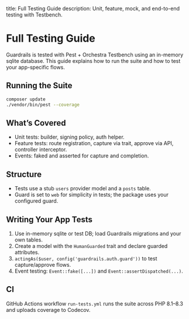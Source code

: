 title: Full Testing Guide
description: Unit, feature, mock, and end-to-end testing with Testbench.

# Full Testing Guide

Guardrails is tested with Pest + Orchestra Testbench using an in-memory sqlite database. This guide explains how to run the suite and how to test your app-specific flows.

## Running the Suite

```bash
composer update
./vendor/bin/pest --coverage
```

## What’s Covered

- Unit tests: builder, signing policy, auth helper.
- Feature tests: route registration, capture via trait, approve via API, controller interceptor.
- Events: faked and asserted for capture and completion.

## Structure

- Tests use a stub `users` provider model and a `posts` table.
- Guard is set to `web` for simplicity in tests; the package uses your configured guard.

## Writing Your App Tests

1) Use in-memory sqlite or test DB; load Guardrails migrations and your own tables.
2) Create a model with the `HumanGuarded` trait and declare guarded attributes.
3) `actingAs($user, config('guardrails.auth.guard'))` to test capture/approve flows.
4) Event testing: `Event::fake([...])` and `Event::assertDispatched(...)`.

## CI

GitHub Actions workflow `run-tests.yml` runs the suite across PHP 8.1–8.3 and uploads coverage to Codecov.

